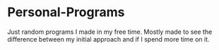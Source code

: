 # Personal-Programs
Just random programs I made in my free time. 
Mostly made to see the difference between my initial approach and if I spend more time on it.

